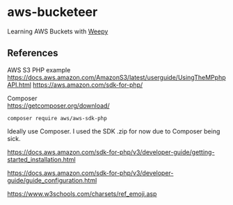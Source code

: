 # aws-bucketeer

Learning AWS Buckets with [Weepy](https://github.com/chrisbratlien/weepy)

## References

AWS S3 PHP example  
https://docs.aws.amazon.com/AmazonS3/latest/userguide/UsingTheMPphpAPI.html
https://aws.amazon.com/sdk-for-php/

Composer  
https://getcomposer.org/download/

```
composer require aws/aws-sdk-php
```

Ideally use Composer. I used the SDK .zip for now due to Composer being sick.

https://docs.aws.amazon.com/sdk-for-php/v3/developer-guide/getting-started_installation.html

https://docs.aws.amazon.com/sdk-for-php/v3/developer-guide/guide_configuration.html

https://www.w3schools.com/charsets/ref_emoji.asp
